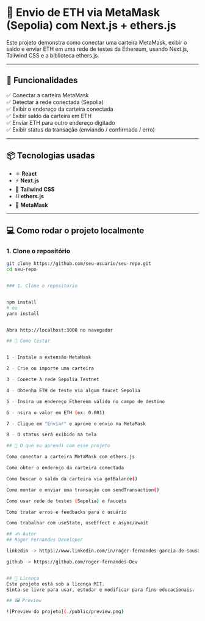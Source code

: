 # 💸 Envio de ETH via MetaMask (Sepolia) com Next.js + ethers.js

Este projeto demonstra como conectar uma carteira MetaMask, exibir o saldo e enviar ETH em uma rede de testes da Ethereum, usando Next.js, Tailwind CSS e a biblioteca ethers.js.

---

## 🚀 Funcionalidades

✅ Conectar a carteira MetaMask  
✅ Detectar a rede conectada (Sepolia)  
✅ Exibir o endereço da carteira conectada  
✅ Exibir saldo da carteira em ETH  
✅ Enviar ETH para outro endereço digitado  
✅ Exibir status da transação (enviando / confirmada / erro)

---

## 📦 **Tecnologias usadas**

- ⚛️ **React**
- ⚡ **Next.js**
- 💅 **Tailwind CSS**
- ⛓️ **ethers.js**
- 🦊 **MetaMask**


---

## 💻 Como rodar o projeto localmente

### 1. Clone o repositório

```bash
git clone https://github.com/seu-usuario/seu-repo.git
cd seu-repo


### 1. Clone o repositório


npm install
# ou
yarn install


Abra http://localhost:3000 no navegador

## 🧪 Como testar


1 - Instale a extensão MetaMask

2 - Crie ou importe uma carteira

3 - Conecte à rede Sepolia Testnet

4 - Obtenha ETH de teste via algum faucet Sepolia

5 - Insira um endereço Ethereum válido no campo de destino

6 - nsira o valor em ETH (ex: 0.001)

7 - Clique em "Enviar" e aprove o envio na MetaMask

8 - O status será exibido na tela

## 🧠 O que eu aprendi com esse projeto

Como conectar a carteira MetaMask com ethers.js

Como obter o endereço da carteira conectada

Como buscar o saldo da carteira via getBalance()

Como montar e enviar uma transação com sendTransaction()

Como usar rede de testes (Sepolia) e faucets

Como tratar erros e feedbacks para o usuário

Como trabalhar com useState, useEffect e async/await

## ✍️ Autor
## Roger Fernandes Developer

linkedin -> https://www.linkedin.com/in/roger-fernandes-garcia-de-sousa-5a0bb214b/

github -> https://github.com/roger-fernandes-Dev


## 📄 Licença
Este projeto está sob a licença MIT.
Sinta-se livre para usar, estudar e modificar para fins educacionais.

## 🖼️ Preview

![Preview do projeto](./public/preview.png)
